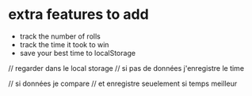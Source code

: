 # extra features to add

- track the number of rolls
- track the time it took to win
- save your best time to localStorage

// regarder dans le local storage
// si pas de données j'enregistre le time

// si données je compare
// et enregistre seuelement si temps meilleur
